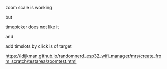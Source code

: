 zoom scale is working

but

timepicker does not like it 

and 

add timslots by click is of target

https://ldijkman.github.io/randomnerd_esp32_wifi_manager/mrs/create_from_scratch/testarea/zoomtest.html
